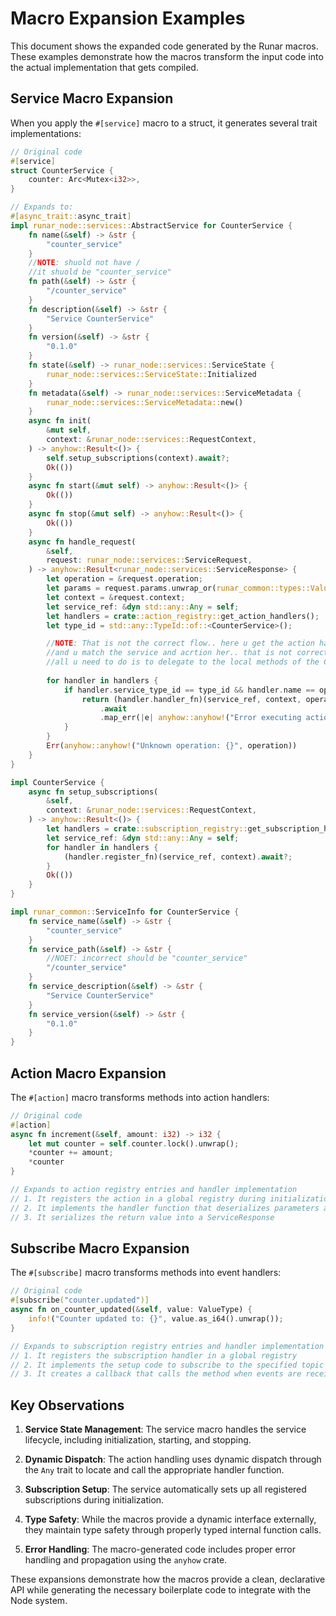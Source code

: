 # Macro Expansion Examples

This document shows the expanded code generated by the Runar macros. These examples demonstrate how the macros transform the input code into the actual implementation that gets compiled.

## Service Macro Expansion

When you apply the `#[service]` macro to a struct, it generates several trait implementations:

```rust
// Original code
#[service]
struct CounterService {
    counter: Arc<Mutex<i32>>,
}

// Expands to:
#[async_trait::async_trait]
impl runar_node::services::AbstractService for CounterService {
    fn name(&self) -> &str {
        "counter_service"
    }
    //NOTE: shuold not have / 
    //it shuold be "counter_service"
    fn path(&self) -> &str {
        "/counter_service"
    }
    fn description(&self) -> &str {
        "Service CounterService"
    }
    fn version(&self) -> &str {
        "0.1.0"
    }
    fn state(&self) -> runar_node::services::ServiceState {
        runar_node::services::ServiceState::Initialized
    }
    fn metadata(&self) -> runar_node::services::ServiceMetadata {
        runar_node::services::ServiceMetadata::new()
    }
    async fn init(
        &mut self,
        context: &runar_node::services::RequestContext,
    ) -> anyhow::Result<()> {
        self.setup_subscriptions(context).await?;
        Ok(())
    }
    async fn start(&mut self) -> anyhow::Result<()> {
        Ok(())
    }
    async fn stop(&mut self) -> anyhow::Result<()> {
        Ok(())
    }
    async fn handle_request(
        &self,
        request: runar_node::services::ServiceRequest,
    ) -> anyhow::Result<runar_node::services::ServiceResponse> {
        let operation = &request.operation;
        let params = request.params.unwrap_or(runar_common::types::ValueType::Null);
        let context = &request.context;
        let service_ref: &dyn std::any::Any = self;
        let handlers = crate::action_registry::get_action_handlers();
        let type_id = std::any::TypeId::of::<CounterService>();

        //NOTE: That is not the correct flow.. here u get the action handler from the registry
        //and u match the service and acrtion her.. that is not correct.. in here
        //all u need to do is to delegate to the local methods of the CounterService
        
        for handler in handlers {
            if handler.service_type_id == type_id && handler.name == operation {
                return (handler.handler_fn)(service_ref, context, operation, params)
                    .await
                    .map_err(|e| anyhow::anyhow!("Error executing action: {}", e));
            }
        }
        Err(anyhow::anyhow!("Unknown operation: {}", operation))
    }
}

impl CounterService {
    async fn setup_subscriptions(
        &self,
        context: &runar_node::services::RequestContext,
    ) -> anyhow::Result<()> {
        let handlers = crate::subscription_registry::get_subscription_handlers();
        let service_ref: &dyn std::any::Any = self;
        for handler in handlers {
            (handler.register_fn)(service_ref, context).await?;
        }
        Ok(())
    }
}

impl runar_common::ServiceInfo for CounterService {
    fn service_name(&self) -> &str {
        "counter_service"
    }
    fn service_path(&self) -> &str {
        //NOET: incorrect should be "counter_service"
        "/counter_service"
    }
    fn service_description(&self) -> &str {
        "Service CounterService"
    }
    fn service_version(&self) -> &str {
        "0.1.0"
    }
}
```

## Action Macro Expansion

The `#[action]` macro transforms methods into action handlers:

```rust
// Original code
#[action]
async fn increment(&self, amount: i32) -> i32 {
    let mut counter = self.counter.lock().unwrap();
    *counter += amount;
    *counter
}

// Expands to action registry entries and handler implementation
// 1. It registers the action in a global registry during initialization
// 2. It implements the handler function that deserializes parameters and calls the method
// 3. It serializes the return value into a ServiceResponse
```

## Subscribe Macro Expansion

The `#[subscribe]` macro transforms methods into event handlers:

```rust
// Original code
#[subscribe("counter.updated")]
async fn on_counter_updated(&self, value: ValueType) {
    info!("Counter updated to: {}", value.as_i64().unwrap());
}

// Expands to subscription registry entries and handler implementation
// 1. It registers the subscription handler in a global registry
// 2. It implements the setup code to subscribe to the specified topic
// 3. It creates a callback that calls the method when events are received
```

## Key Observations

1. **Service State Management**: The service macro handles the service lifecycle, including initialization, starting, and stopping.

2. **Dynamic Dispatch**: The action handling uses dynamic dispatch through the `Any` trait to locate and call the appropriate handler function.

3. **Subscription Setup**: The service automatically sets up all registered subscriptions during initialization.

4. **Type Safety**: While the macros provide a dynamic interface externally, they maintain type safety through properly typed internal function calls.

5. **Error Handling**: The macro-generated code includes proper error handling and propagation using the `anyhow` crate.

These expansions demonstrate how the macros provide a clean, declarative API while generating the necessary boilerplate code to integrate with the Node system. 